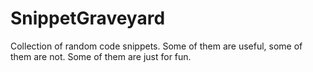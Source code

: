 # SnippetGraveyard

Collection of random code snippets. Some of them are useful, some of them are not. Some of them are just for fun.
